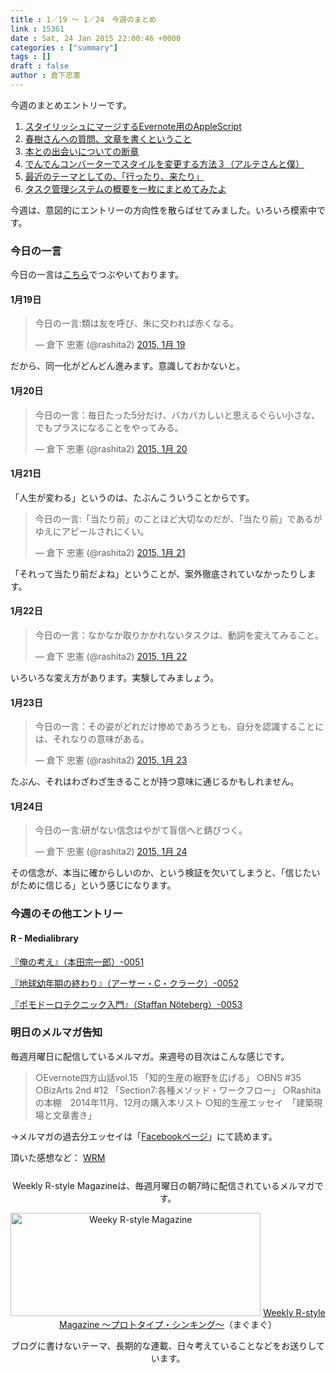 ```yaml
---
title : 1／19 〜 1／24　今週のまとめ
link : 15361
date : Sat, 24 Jan 2015 22:00:46 +0000
categories : ["summary"]
tags : []
draft : false
author : 倉下忠憲
---
```


今週のまとめエントリーです。
 
<ol>
<li><a href="https://rashita.net/blog/?p=15322" target="_blank">スタイリッシュにマージするEvernote用のAppleScript</a></li>
<li><a href="https://rashita.net/blog/?p=15330" target="_blank">春樹さんへの質問、文章を書くということ</a></li>
<li><a href="https://rashita.net/blog/?p=15335" target="_blank">本との出会いについての断章</a></li>
<li><a href="https://rashita.net/blog/?p=15339" target="_blank">でんでんコンバーターでスタイルを変更する方法３（アルテさんと僕）</a></li>
<li><a href="https://rashita.net/blog/?p=15351" target="_blank">最近のテーマとしての、「行ったり、来たり」</a></li>
<li><a href="https://rashita.net/blog/?p=15356" target="_blank">タスク管理システムの概要を一枚にまとめてみたよ</a></li>
</ol>

今週は、意図的にエントリーの方向性を散らばせてみました。いろいろ模索中です。

<h3>今日の一言</h3>
今日の一言は<a href="http://twitter.com/rashita2 ">こちら</a>でつぶやいております。

<h4>1月19日</h4>
<blockquote class="twitter-tweet" lang="ja"><p>今日の一言:類は友を呼び、朱に交われば赤くなる。</p>&mdash; 倉下 忠憲 (@rashita2) <a href="https://twitter.com/rashita2/status/557048954420883457">2015, 1月 19</a></blockquote>
<script async src="//platform.twitter.com/widgets.js" charset="utf-8"></script>

だから、同一化がどんどん進みます。意識しておかないと。

<h4>1月20日</h4>

<blockquote class="twitter-tweet" lang="ja"><p>今日の一言：毎日たった5分だけ、バカバカしいと思えるぐらい小さな、でもプラスになることをやってみる。</p>&mdash; 倉下 忠憲 (@rashita2) <a href="https://twitter.com/rashita2/status/557528048988209152">2015, 1月 20</a></blockquote>
<script async src="//platform.twitter.com/widgets.js" charset="utf-8"></script>

<h4>1月21日</h4>

「人生が変わる」というのは、たぶんこういうことからです。

<blockquote class="twitter-tweet" lang="ja"><p>今日の一言:「当たり前」のことほど大切なのだが、「当たり前」であるがゆえにアピールされにくい。</p>&mdash; 倉下 忠憲 (@rashita2) <a href="https://twitter.com/rashita2/status/557762759186997250">2015, 1月 21</a></blockquote>
<script async src="//platform.twitter.com/widgets.js" charset="utf-8"></script>

「それって当たり前だよね」ということが、案外徹底されていなかったりします。

<h4>1月22日</h4>

<blockquote class="twitter-tweet" lang="ja"><p>今日の一言：なかなか取りかかれないタスクは、動詞を変えてみること。</p>&mdash; 倉下 忠憲 (@rashita2) <a href="https://twitter.com/rashita2/status/558244562850701312">2015, 1月 22</a></blockquote>
<script async src="//platform.twitter.com/widgets.js" charset="utf-8"></script>

いろいろな変え方があります。実験してみましょう。

<h4>1月23日</h4>

<blockquote class="twitter-tweet" lang="ja"><p>今日の一言：その姿がどれだけ惨めであろうとも、自分を認識することには、それなりの意味がある。</p>&mdash; 倉下 忠憲 (@rashita2) <a href="https://twitter.com/rashita2/status/558576476967026688">2015, 1月 23</a></blockquote>
<script async src="//platform.twitter.com/widgets.js" charset="utf-8"></script>

たぶん、それはわざわざ生きることが持つ意味に通じるかもしれません。

<h4>1月24日</h4>

<blockquote class="twitter-tweet" lang="ja"><p>今日の一言:研がない信念はやがて盲信へと錆びつく。</p>&mdash; 倉下 忠憲 (@rashita2) <a href="https://twitter.com/rashita2/status/558867120306417664">2015, 1月 24</a></blockquote>
<script async src="//platform.twitter.com/widgets.js" charset="utf-8"></script>

その信念が、本当に確からしいのか、という検証を欠いてしまうと、「信じたいがために信じる」という感じになります。

<h3>今週のその他エントリー</h3>

<H4>R - Medialibrary</H4>

<a href="http://openbooksauce.postach.io/an-nokao-e-ben-tian-zong-yi-lang-0051" target="_blank">『俺の考え』（本田宗一郎）-0051</a>

<a href="http://openbooksauce.postach.io/di-qiu-you-nian-qi-nozhong-wari-asackuraku-0052" target="_blank">『地球幼年期の終わり』（アーサー・C・クラーク）-0052</a>

<a href="http://openbooksauce.postach.io/pomodorotekunitsukuru-men-staffan-noteberg-0053" target="_blank">『ポモドーロテクニック入門』（Staffan Nöteberg）-0053</a>


<h3>明日のメルマガ告知</h3>
毎週月曜日に配信しているメルマガ。来週号の目次はこんな感じです。
<blockquote>
○Evernote四方山話vol.15 「知的生産の裾野を広げる」
○BNS #35
○BizArts 2nd #12 「Section7:各種メソッド・ワークフロー」
○Rashitaの本棚　2014年11月、12月の購入本リスト
○知的生産エッセイ　「建築現場と文章書き」
</blockquote>
→メルマガの過去分エッセイは「<a href="http://www.facebook.com/home.php#!/rashitaportal">Facebookページ</a>」にて読めます。

頂いた感想など：
<a class="twitter-timeline"  href="https://twitter.com/rashita2/timelines/427262290753097729"  data-widget-id="427265271171010561">WRM</a>
    <script>!function(d,s,id){var js,fjs=d.getElementsByTagName(s)[0],p=/^http:/.test(d.location)?'http':'https';if(!d.getElementById(id)){js=d.createElement(s);js.id=id;js.src=p+"://platform.twitter.com/widgets.js";fjs.parentNode.insertBefore(js,fjs);}}(document,"script","twitter-wjs");</script>


<div style="text-align:center;margin-top:25px;">
Weekly R-style Magazineは、毎週月曜日の朝7時に配信されているメルマガです。

<a href="http://www.mag2.com/m/0001185133.html" target="_blank"><img src="https://rashita.net/blog/wp-content/uploads/2010/09/mmbanner.jpg" alt="Weeky R-style Magazine" width="400" height="165" class="alignnone size-full wp-image-12201" /></a>
<a href="http://www.mag2.com/m/0001185133.html" target="_blank">Weekly R-style Magazine ～プロトタイプ・シンキング～</a>（まぐまぐ）

ブログに書けないテーマ、長期的な連載、日々考えていることなどをお送りしています。
</div> 
